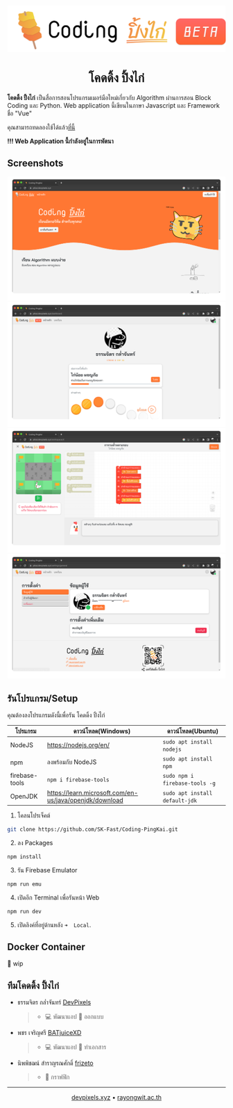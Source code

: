 <div align="center">
<img src="guide/logo_beta.png">
<h1>โคดดิ้ง ปิ้งไก่</h1>
</div>

**โคดดิ้ง ปิ้งไก่** เป็นสื่อการสอนโปรแกรมเมอร์มือใหม่เกี่ยวกับ Algorithm ผ่านการสอน Block Coding และ Python. Web application นี้เขียนในภาษา Javascript และ Framework ชื่อ "Vue"

คุณสามารถทดลองใช้ได้แล้ว[ที่นี้](https://pikai.devpixels.xyz/)

**!!! Web Application นี้กำลังอยู่ในการพัตนา**

## Screenshots
![Landing](./guide/landing.png)
![Dashboard](./guide/dashboard.png)
![Workspace](./guide/workspace.png)
![Settings](./guide/settings.png)

## รันโปรแกรม/Setup
คุณต้องลงโปรแกรมดังนี้เพื่อรัน โคดดิ้ง ปิ้งไก่

| โปรแกรม | ดาวน์โหลด(Windows) |ดาวน์โหลด(Ubuntu) |
|--|--|--|
| NodeJS | https://nodejs.org/en/ | `sudo apt install nodejs` |
| npm | ลงพร้อมกับ NodeJS | `sudo apt install npm` |
| firebase-tools | `npm i firebase-tools` | `sudo npm i firebase-tools -g` |
| OpenJDK | https://learn.microsoft.com/en-us/java/openjdk/download | `sudo apt install default-jdk` |

1. โคลนโปรเจ็คต์
```sh
git clone https://github.com/SK-Fast/Coding-PingKai.git
```
2. ลง Packages
```sh
npm install
```
3. รัน Firebase Emulator
```sh
npm run emu
```
4. เปิดอีก Terminal เพื่อรันหน้า Web
```sh
npm run dev
```
5. เปิดลิงค์ที่อยู่ด้านหลัง `➜  Local`.

## Docker Container
🔨 wip

## ทีมโคดดิ้ง ปิ้งไก่
- ธรรมจิตร กล่ำจันทร์ [DevPixels](https://github.com/SK-Fast)
  > - 💻 พัฒนาแอป 🎨 ออกแบบ
- พชร เจริญศรี [BATjuiceXD](https://github.com/BATjuiceXD)
  > - 💻 พัฒนาแอป 📝 ทำเอกสาร
- นิพพิชฌน์ สำราญรณศักดิ์ [frizeto](https://github.com/frizeto)
  > - 🎨 กราฟฟิก

<hr/>
<div align="center">

[devpixels.xyz](https://devpixels.xyz)
•
[rayongwit.ac.th](https://rayongwit.ac.th)


</div>